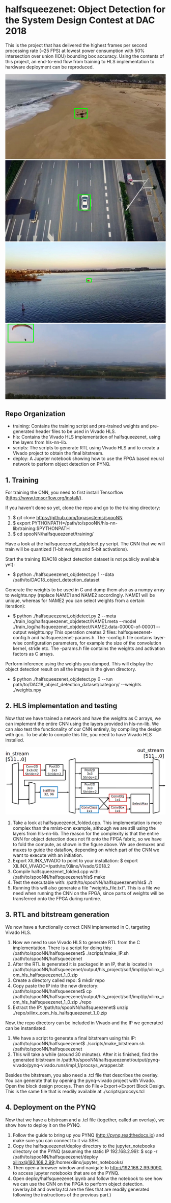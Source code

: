 # halfsqueezenet: Object Detection for the System Design Contest at DAC 2018
This is the project that has delivered the highest frames per second processing rate (~25 FPS) at lowest power consumption with 50% intersection over union (IOU) bounding box accuracy. Using the contents of this project, an end-to-end flow from training to HLS implementation to hardware deployment can be reproduced.

![picture](drone.png)
![picture](car.png)
![picture](boat.png)
![picture](paraglider.png)
## Repo Organization
- training: Contains the training script and pre-trained weights and pre-generated header files to be used in Vivado HLS.
- hls: Contains the Vivado HLS implementation of halfsqueezenet, using the layers from hls-nn-lib.
- scripts: The scripts to generate RTL using Vivado HLS and to create a Vivado project to obtain the final bitstream.
- deploy: A Jupyter notebook showing how to use the FPGA based neural network to perform object detection on PYNQ.

## 1. Training

For training the CNN, you need to first install Tensorflow (https://www.tensorflow.org/install/).

If you haven't done so yet, clone the repo and go to the training directory:

1. $ git clone https://github.com/fpgasystems/spooNN
2. $ export PYTHONPATH=/path/to/spooNN/hls-nn-lib/training:$PYTHONPATH
3. $ cd spooNN/halfsqueezenet/training/

Have a look at the halfsqueezenet_objdetect.py script. The CNN that we will train will be quantized (1-bit weights and 5-bit activations).

Start the training (DAC18 object detection dataset is not publicly available yet):
- $ python ./halfsqueezenet_objdetect.py 1 --data /path/to/DAC18_object_detection_dataset

Generate the weights to be used in C and dump them also as a numpy array to weights.npy (replace NAME1 and NAME2 accordingly. NAME1 will be unique, whereas for NAME2 you can select weights from a certain iteration):
- $ python ./halfsqueezenet_objdetect.py 2 --meta ./train_log/halfsqueezenet_objdetect/NAME1.meta --model ./train_log/halfsqueezenet_objdetect/NAME2.data-00000-of-00001 --output weights.npy
This operation creates 2 files: halfsqueezenet-config.h and halfsqueezenet-params.h. The -config.h file contains layer-wise configuration parameters, for example the size of the convolution kernel, stride etc. The -params.h file contains the weights and activation factors as C arrays.

Perform inference using the weights you dumped. This will display the object detection result on all the images in the given directory.
- $ python ./halfsqueezenet_objdetect.py 0 --run path/to/DAC18_object_detection_dataset/category/ --weights ./weights.npy

## 2. HLS implementation and testing

Now that we have trained a network and have the weights as C arrays, we can implement the entire CNN using the layers provided in hls-nn-lib. We can also test the functionality of our CNN entirely, by compiling the design with gcc. To be able to compile this file, you need to have Vivado HLS installed.

![picture](folding_structure.png)

1. Take a look at halfsqueezenet_folded.cpp. This implementation is more complex than the mnist-cnn example, although we are still using the layers from hls-nn-lib. The reason for the complexity is that the entire CNN for object detection does not fit onto the FPGA fabric, so we have to fold the compute, as shown in the figure above. We use demuxes and muxes to guide the dataflow, depending on which part of the CNN we want to execute with an initiation.
2. Export XILINX_VIVADO to point to your installation: $ export XILINX_VIVADO=/path/to/Xilinx/Vivado/2018.2
3. Compile halfsqueezenet_folded.cpp with: /path/to/spooNN/halfsqueezenet/hls$ make
4. Test the executable with: /path/to/spooNN/halfsqueezenet/hls$ ./t
5. Running this will also generate a file "weights_file.txt". This is a file we need when running the CNN on the FPGA, since parts of weights will be transferred onto the FPGA during runtime.

## 3. RTL and bitstream generation

We now have a functionally correct CNN implemented in C, targeting Vivado HLS. 

1. Now we need to use Vivado HLS to generate RTL from the C implementation. There is a script for doing this: /path/to/spooNN/halfsqueezenet$ ./scripts/make_IP.sh /path/to/spooNN/halfsqueezenet
2. After the RTL is generated it is packaged in an IP, that is located in /path/to/spooNN/halfsqueezenet/output/hls_project/sol1/impl/ip/xilinx_com_hls_halfsqueezenet_1_0.zip
3. Create a directory called repo: $ mkdir repo
4. Copy paste the IP into the new directory: /path/to/spooNN/halfsqueezenet$ cp /path/to/spooNN/halfsqueezenet/output/hls_project/sol1/impl/ip/xilinx_com_hls_halfsqueezenet_1_0.zip ./repo
5. Extract the IP: /path/to/spooNN/halfsqueezenet$ unzip ./repo/xilinx_com_hls_halfsqueezenet_1_0.zip

Now, the repo directory can be included in Vivado and the IP we generated can be instantiated.

1. We have a script to generate a final bitstream using this IP: /path/to/spooNN/halfsqueezenet$ ./scripts/make_bitstream.sh /path/to/spooNN/halfsqueezenet
2. This will take a while (around 30 minutes). After it is finished, find the generated bitstream in /path/to/spooNN/halfsqueezenet/output/pynq-vivado/pynq-vivado.runs/impl_1/procsys_wrapper.bit

Besides the bitstream, you also need a .tcl file that describes the overlay. You can generate that by opening the pynq-vivado project with Vivado. Open the block design procsys. Then do File->Export->Export Block Design. This is the same file that is readily available at ./scripts/procsys.tcl

## 4. Deployment on the PYNQ

Now that we have a bitstream and a .tcl file (together, called an overlay), we show how to deploy it on the PYNQ.

1. Follow the guide to bring up you PYNQ (http://pynq.readthedocs.io) and make sure you can connect to it via SSH.
2. Copy the halfsqueezenet/deploy directory to the jupyter_notebooks directory on the PYNQ (assuming the static IP 192.168.2.99): $ scp -r /path/to/spooNN/halfsqueezenet/deploy xilinx@192.168.2.99:/home/xilinx/jupyter_notebooks/
3. Then open a browser window and navigate to http://192.168.2.99:9090, to access jupyter notebooks that are on the PYNQ.
4. Open deploy/halfsqueezenet.ipynb and follow the notebook to see how we can use the CNN on the FPGA to perform object detection. (overlay.bit and overlay.tcl are the files that are readily generated following the instructions of the previous part.)
